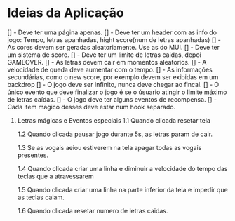 # Ideias da Aplicação

[] - Deve ter uma página apenas.
[] - Deve ter um header com as info do jogo: Tempo, letras apanhadas, hight score(num de letras apanhadas)
[] - As cores devem ser geradas aleatoriamente. Use as do MUI.
[] - Deve ter um sistema de score.
[] - Deve ter um limite de letras caidas, depoi GAMEOVER.
[] - As letras devem cair em momentos aleatorios.
[] - A velocidade de queda deve aumentar com o tempo.
[] - As informações secundárias, como o new score, por exemplo devem ser exibidas em um backdrop
[] - O jogo deve ser infinito, nunca deve chegar ao fincal.
[] - O único evento que deve finalizar o jogo é se o úsuario atingir o limite máximo de letras caídas.
[] - O jogo deve ter alguns eventos de recompensa.
[] - Cada item magico desses deve estar num hook separado.

1. Letras mágicas e Eventos especiais
   1.1 Quando clicada resetar tela

   1.2 Quando clicada pausar jogo durante 5s, as letras param de cair.

   1.3 Se as vogais aeiou estiverem na tela apagar todas as vogais presentes.

   1.4 Quando clicada criar uma linha e diminuir a velocidade do tempo das teclas que a atravessarem

   1.5 Quando clicada criar uma linha na parte inferior da tela e impedir que as teclas caiam.

   1.6 Quando clicada resetar numero de letras caidas.
